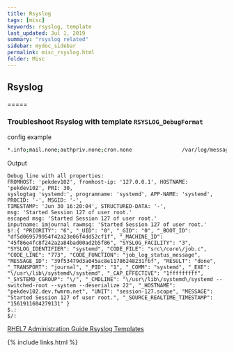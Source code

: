 ```yaml
---
title: Rsyslog
tags: [misc]
keywords: rsyslog, template
last_updated: Jul 1, 2019
summary: "rsyslog related"
sidebar: mydoc_sidebar
permalink: misc_rsyslog.html
folder: Misc
---
```


## Rsyslog
=====

### Troubleshoot Rsyslog with template `RSYSLOG_DebugFormat`

config example

```bash
*.info;mail.none;authpriv.none;cron.none                /var/log/messages;RSYSLOG_DebugFormat
```

Output
```
Debug line with all properties:
FROMHOST: 'pekdev102', fromhost-ip: '127.0.0.1', HOSTNAME: 'pekdev102', PRI: 30,
syslogtag 'systemd:', programname: 'systemd', APP-NAME: 'systemd', PROCID: '-', MSGID: '-',
TIMESTAMP: 'Jun 30 16:20:04', STRUCTURED-DATA: '-',
msg: 'Started Session 127 of user root.'
escaped msg: 'Started Session 127 of user root.'
inputname: imjournal rawmsg: 'Started Session 127 of user root.'
$!:{ "PRIORITY": "6", "_UID": "0", "_GID": "0", "_BOOT_ID": "df5d069579954f42a23e06f4dd52cf1f", "_MACHINE_ID": "45f86e4fc8f242a2a84bad00ad2b5f86", "SYSLOG_FACILITY": "3", "SYSLOG_IDENTIFIER": "systemd", "CODE_FILE": "src\/core\/job.c", "CODE_LINE": "773", "CODE_FUNCTION": "job_log_status_message", "MESSAGE_ID": "39f53479d3a045ac8e11786248231fbf", "RESULT": "done", "_TRANSPORT": "journal", "_PID": "1", "_COMM": "systemd", "_EXE": "\/usr\/lib\/systemd\/systemd", "_CAP_EFFECTIVE": "1fffffffff", "_SYSTEMD_CGROUP": "\/", "_CMDLINE": "\/usr\/lib\/systemd\/systemd --switched-root --system --deserialize 22", "_HOSTNAME": "pekdev102.dev.fwmrm.net", "UNIT": "session-127.scope", "MESSAGE": "Started Session 127 of user root.", "_SOURCE_REALTIME_TIMESTAMP": "1561911604279131" }
$.:
$/:
```

[RHEL7 Administration Guide Rsyslog Templates](https://access.redhat.com/documentation/en-us/red_hat_enterprise_linux/7/html-single/system_administrators_guide/index#s2-Templates)


{% include links.html %}

